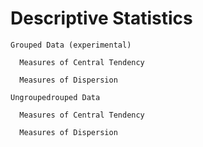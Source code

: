 Descriptive Statistics
=====

    Grouped Data (experimental)

      Measures of Central Tendency

      Measures of Dispersion

    Ungroupedrouped Data

      Measures of Central Tendency

      Measures of Dispersion
